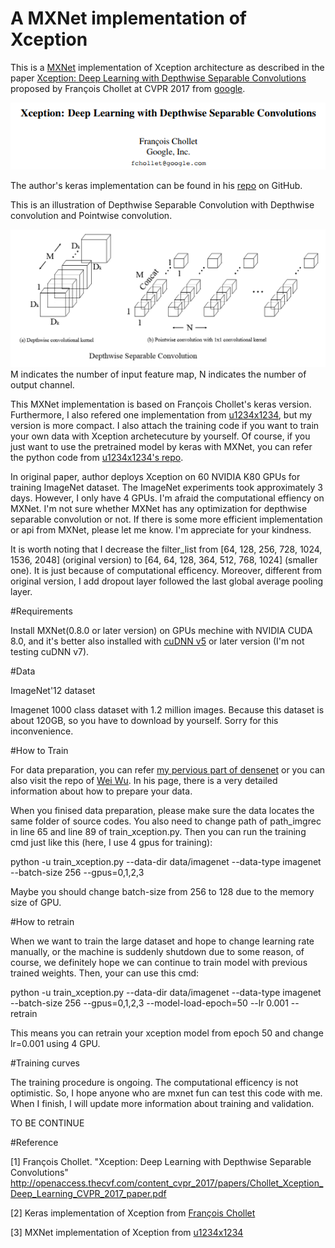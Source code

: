 # A MXNet implementation of Xception

This is a [MXNet](http://mxnet.io/) implementation of Xception architecture as described in the paper [Xception: Deep Learning with Depthwise Separable Convolutions](http://openaccess.thecvf.com/content_cvpr_2017/papers/Chollet_Xception_Deep_Learning_CVPR_2017_paper.pdf)  proposed by François Chollet at CVPR 2017 from [google](https://research.googleblog.com/2017/07/google-at-cvpr-2017.html).

![](title.png)

The author's keras implementation can be found in his [repo](https://github.com/fchollet/keras/blob/master/keras/applications/xception.py) on GitHub.

This is an illustration of Depthwise Separable Convolution with Depthwise convolution and Pointwise convolution.

![](Depthwise_Separable_Convolution.png)
M indicates the number of input feature map, N indicates the number of output channel.

This MXNet implementation is based on François Chollet's keras version. Furthermore, I also refered one implementation from [u1234x1234](https://github.com/u1234x1234/mxnet-xception), but my version is more compact. I also attach the training code if you want to train your own data with Xception archetecuture by yourself. Of course, if you just want to use the pretrained model by keras with MXNet, you can refer the python code from [u1234x1234's repo](https://github.com/u1234x1234/mxnet-xception/blob/master/keras2mxnet.py).

In original paper, author deploys Xception on 60 NVIDIA K80 GPUs for training ImageNet dataset. The ImageNet experiments took approximately 3 days. However, I only have 4 GPUs. I'm afraid the computational effiency on MXNet. I'm not sure whether MXNet has any optimization for depthwise separable convolution or not. If there is some more efficient implementation or api from MXNet, please let me know. I'm appreciate for your kindness.

It is worth noting that I decrease the filter_list from [64, 128, 256, 728, 1024, 1536, 2048] (original version) to [64, 64, 128, 364, 512, 768, 1024] (smaller one). It is just because of computational efficency. Moreover, different from original version, I add dropout layer followed the last global average pooling layer.  

#Requirements

Install MXNet(0.8.0 or later version) on GPUs mechine with NVIDIA CUDA 8.0, and it's better also installed with [cuDNN v5](https://developer.nvidia.com/cudnn) or later version (I'm not testing cuDNN v7).

#Data

ImageNet'12 dataset

Imagenet 1000 class dataset with 1.2 million images. Because this dataset is about 120GB, so you have to download by yourself. Sorry for this inconvenience.

#How to Train

For data preparation, you can refer [my pervious part of densenet](https://github.com/bruinxiong/densenet.mxnet) or you can also visit the repo of [Wei Wu](https://github.com/tornadomeet/ResNet). In his page, there is a very detailed information about how to prepare your data. 

When you finised data preparation, please make sure the data locates the same folder of source codes. You also need to change path of path_imgrec in line 65 and line 89 of train_xception.py. Then you can run the training cmd just like this (here, I use 4 gpus for training):

python -u train_xception.py --data-dir data/imagenet --data-type imagenet --batch-size 256 --gpus=0,1,2,3

Maybe you should change batch-size from 256 to 128 due to the memory size of GPU.

#How to retrain

When we want to train the large dataset and hope to change learning rate manually, or the machine is suddenly shutdown due to some reason, of course, we definitely hope we can continue to train model with previous trained weights. Then, your can use this cmd:

python -u train_xception.py --data-dir data/imagenet --data-type imagenet --batch-size 256 --gpus=0,1,2,3 --model-load-epoch=50 --lr 0.001 --retrain

This means you can retrain your xception model from epoch 50 and change lr=0.001 using 4 GPU.

#Training curves

The training procedure is ongoing. The computational efficency is not optimistic. So, I hope anyone who are mxnet fun can test this code with me. When I finish, I will update more information about training and validation.

TO BE CONTINUE

#Reference

[1] François Chollet. "Xception: Deep Learning with Depthwise Separable Convolutions" http://openaccess.thecvf.com/content_cvpr_2017/papers/Chollet_Xception_Deep_Learning_CVPR_2017_paper.pdf

[2] Keras implementation of Xception from [François Chollet](https://github.com/fchollet/keras/blob/master/keras/applications/xception.py)

[3] MXNet implementation of Xception from [u1234x1234](https://github.com/u1234x1234/mxnet-xception)

